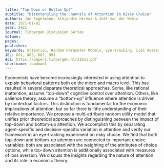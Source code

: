 ```yaml
---
title: "Top Down or Bottom Up?"
subtitle: "Disentangling the Channels of Attention in Risky Choice"
authors: Jan Engelmann, Alejandro Hirmas & Joël van der Weele
date: 2021-01-01
year: 2021
journal: Tinbergen Discussion Series
volume: 
pages: 
publisher: 
keywords: Attention, Random Parameter Models, Eye-tracking, Loss Aversion
JEL: D81, D83, D87, D91
doi: https://papers.tinbergen.nl/21031.pdf
shortname: topdown1
---
```

Economists have become increasingly interested in using attention to explain behavioral patterns both on the micro and macro level. This has resulted in several disparate theoretical approaches. Some, like rational inattention, assume “top-down” cognitive control over attention. Others, like salience theory, assume a “bottom-up” influence where attention is driven by contextual factors. This distinction is fundamental for the economic implications of attention, but so far there is little understanding of their relative importance. We propose a multi-attribute random utility model that unifies prior theoretical approaches by distinguishing between the impact of top-down and bottom-up attention. We accomplish this by separating agent-specific and decision-specific variation in attention and verify our framework in an eye-tracking experiment on risky choice. We find that both top-down and bottom-up attention are connected to important choice variables: both are associated with the weighting of the attributes of choice options, while top-down attention is additionally associated with measures of loss aversion. We discuss the insights regarding the nature of attention and its role in economic theory.

